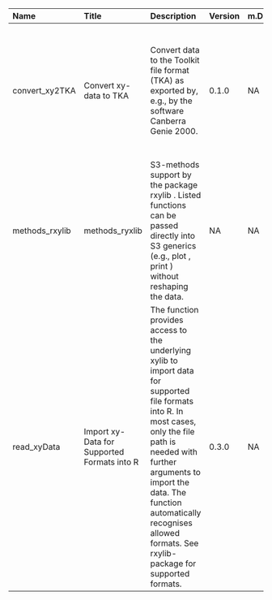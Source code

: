 

| Name           | Title                                       | Description                                                                                                                                                                                                                                                                                        | Version | m.Date | m.Time | Author                                                                                                                                                      | Citation                                                                                                                                                                                                                                                    |
|:---------------|:--------------------------------------------|:---------------------------------------------------------------------------------------------------------------------------------------------------------------------------------------------------------------------------------------------------------------------------------------------------|:--------|:-------|:-------|:------------------------------------------------------------------------------------------------------------------------------------------------------------|:------------------------------------------------------------------------------------------------------------------------------------------------------------------------------------------------------------------------------------------------------------|
| convert_xy2TKA | Convert xy-data to TKA                      | Convert data to the Toolkit file format (TKA) as exported by, e.g., by the software Canberra Genie 2000.                                                                                                                                                                                           | 0.1.0   | NA     | NA     | Sebastian Kreutzer, IRAMAT-CRP2A, Université Bordeaux Montaigne (France) -                                                                               | Kreutzer, S., 2019. convert_xy2TKA(): Convert xy-data to TKA. Function version 0.1.0. In: Kreutzer, S., Friedrich, J., 2019. rxylib: Import XY-Data into R R package version 0.2.5.9000-1. https://github.com/R-Lum/rxylib                                  |
| methods_rxylib | methods_ryxlib                              | S3-methods support by the package  rxylib . Listed functions can be passed directly into S3 generics (e.g.,  plot ,  print ) without reshaping the data.                                                                                                                                           | NA      | NA     | NA     | NA                                                                                                                                                          | NA                                                                                                                                                                                                                                                          |
| read_xyData    | Import xy-Data for Supported Formats into R | The function provides access to the underlying  xylib  to import data for supported file formats into R. In most cases, only the file path is needed with further arguments to import the data. The function automatically recognises allowed formats. See  rxylib-package  for supported formats. | 0.3.0   | NA     | NA     | Sebastian Kreutzer, IRAMAT-CRP2A, UMR 5060, CNRS - Université Bordeaux Montaigne (France), Johannes Friedrich, -  University of Bayreuth (Germany) -  | Kreutzer, S., Friedrich, J., 2019. read_xyData(): Import xy-Data for Supported Formats into R. Function version 0.3.0. In: Kreutzer, S., Friedrich, J., 2019. rxylib: Import XY-Data into R R package version 0.2.5.9000-1. https://github.com/R-Lum/rxylib |

